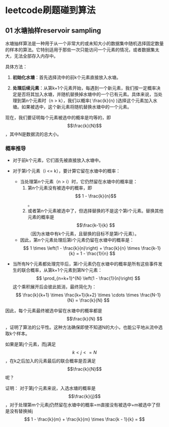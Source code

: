 # leetcode刷题碰到算法

## 01 水塘抽样reservoir sampling

水塘抽样算法是一种用于从一个非常大的或未知大小的数据集中随机选择固定数量的样本的算法。它特别适用于那些一次只能访问一个元素的情况，或者数据集太大，无法全部存入内存中。

具体方法：

1. **初始化水塘**：首先选择流中的前k个元素直接放入水塘。

2. **处理后续元素**：从第k+1个元素开始，每遇到一个新元素，我们按一定概率决定是否将其加入水塘，并随机替换掉水塘中的一个已有元素。具体来说，当处理到第n个元素时（n > k），我们以概率\( \frac{k}{n} \)选择这个元素加入水塘。如果被选中，这个新元素将随机替换水塘中的一个元素。

现在，我们要证明每个元素被选中的概率是均等的，即$$\frac{k}{N}$$，其中N是数据流的总大小。

### 概率推导

- 对于前k个元素，它们首先被直接放入水塘中。
- 对于第i个元素（i <= k），要计算它留在水塘中的概率：
  - 当处理第n个元素（n > i）时，它仍然留在水塘中的概率是：
    1. 第n个元素没有被选中的概率，即$$ 1 - \frac{k}{n}$$ 。
    2. 或者第n个元素被选中了，但选择替换的不是这个第i个元素。替换其他元素的概率是$$\frac{k-1}{k} $$（因为水塘中有k个元素，且替换的目标不是第i个元素）。
  - 因此，第n个元素处理后第i个元素仍留在水塘中的概率是：
    $$
    1 \times \left(1 - \frac{k}{n}\right) + \frac{k}{n} \times \frac{k-1}{k} = 1 - \frac{1}{n}
    $$

- 当所有N个元素都处理完毕后，第i个元素仍在水塘中的概率是所有这些事件发生的联合概率，从第k+1个元素到第N个元素：
  $$
  \prod_{n=k+1}^{N} \left(1 - \frac{1}{n}\right)
  $$
  这个乘积展开后会彼此抵消，最终简化为：
  $$
  \frac{k}{k+1} \times \frac{k+1}{k+2} \times \cdots \times \frac{N-1}{N} = \frac{k}{N}
  $$

因此，每个元素最终被选中留在水塘中的概率都是$$\frac{k}{N} $$，证明了算法的公平性。这种方法确保即使不知道N的大小，也能公平地从流中选取k个样本。




如果是第j个元素，而j满足$$k < j <= N$$，在k之后加入的元素最后的联合概率是否满足$$\frac{k}{N}$$呢？

证明：
对于第j个元素来说，入选水塘的概率是$$\frac{k}{j}$$，对于处理第m个元素j仍然留在水塘中的概率=m直接没有被选中+m被选中了但是没有替换掉j
$$
1 - \frac{k}{m} + \frac{k}{m} \times \frac{k - 1}{k} = 
$$